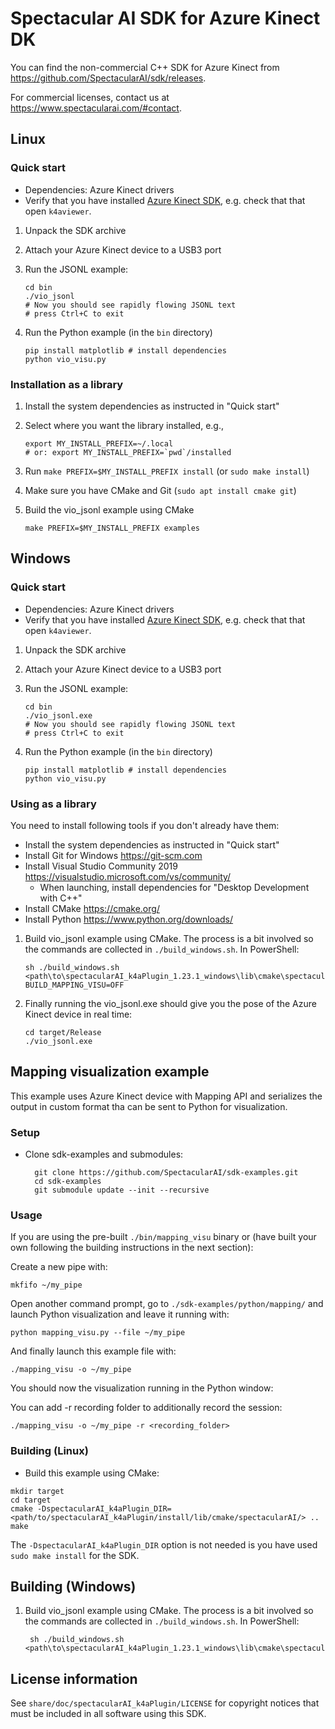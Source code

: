 # Spectacular AI SDK for Azure Kinect DK

You can find the non-commercial C++ SDK for Azure Kinect from https://github.com/SpectacularAI/sdk/releases.

For commercial licenses, contact us at https://www.spectacularai.com/#contact.

## Linux

### Quick start

* Dependencies: Azure Kinect drivers
* Verify that you have installed [Azure Kinect SDK](https://github.com/microsoft/Azure-Kinect-Sensor-SDK/), e.g. check that that  open `k4aviewer`.

 1. Unpack the SDK archive
 2. Attach your Azure Kinect device to a USB3 port
 3. Run the JSONL example:

        cd bin
        ./vio_jsonl
        # Now you should see rapidly flowing JSONL text
        # press Ctrl+C to exit

 4. Run the Python example (in the `bin` directory)

        pip install matplotlib # install dependencies
        python vio_visu.py

### Installation as a library

 1. Install the system dependencies as instructed in "Quick start"
 2. Select where you want the library installed, e.g.,

        export MY_INSTALL_PREFIX=~/.local
        # or: export MY_INSTALL_PREFIX=`pwd`/installed

 3. Run `make PREFIX=$MY_INSTALL_PREFIX install` (or `sudo make install`)
 4. Make sure you have CMake and Git (`sudo apt install cmake git`)
 5. Build the vio_jsonl example using CMake

        make PREFIX=$MY_INSTALL_PREFIX examples

## Windows

### Quick start

* Dependencies: Azure Kinect drivers
* Verify that you have installed [Azure Kinect SDK](https://github.com/microsoft/Azure-Kinect-Sensor-SDK/), e.g. check that that  open `k4aviewer`.

 1. Unpack the SDK archive
 2. Attach your Azure Kinect device to a USB3 port
 3. Run the JSONL example:

        cd bin
        ./vio_jsonl.exe
        # Now you should see rapidly flowing JSONL text
        # press Ctrl+C to exit

 4. Run the Python example (in the `bin` directory)

        pip install matplotlib # install dependencies
        python vio_visu.py

### Using as a library

You need to install following tools if you don't already have them:
* Install the system dependencies as instructed in "Quick start"
* Install Git for Windows https://git-scm.com
* Install Visual Studio Community 2019 https://visualstudio.microsoft.com/vs/community/
  * When launching, install dependencies for "Desktop Development with C++"
* Install CMake https://cmake.org/
* Install Python https://www.python.org/downloads/

 1. Build vio_jsonl example using CMake. The process is a bit involved so the commands are collected in `./build_windows.sh`. In PowerShell:

        sh ./build_windows.sh <path\to\spectacularAI_k4aPlugin_1.23.1_windows\lib\cmake\spectacularAI> BUILD_MAPPING_VISU=OFF

 2. Finally running the vio_jsonl.exe should give you the pose of the Azure Kinect device in real time:

        cd target/Release
        ./vio_jsonl.exe

## Mapping visualization example

This example uses Azure Kinect device with Mapping API and serializes the output in custom format tha can be sent to Python for visualization.

### Setup
* Clone sdk-examples and submodules:

        git clone https://github.com/SpectacularAI/sdk-examples.git
        cd sdk-examples
        git submodule update --init --recursive

### Usage

If you are using the pre-built `./bin/mapping_visu` binary or (have built your own following the building instructions in the next section):

Create a new pipe with:
```
mkfifo ~/my_pipe
```

Open another command prompt, go to `./sdk-examples/python/mapping/` and launch Python visualization and leave it running with:
```
python mapping_visu.py --file ~/my_pipe
```

And finally launch this example file with:
```
./mapping_visu -o ~/my_pipe
```

You should now the visualization running in the Python window:

You can add -r recording folder to additionally record the session:
```
./mapping_visu -o ~/my_pipe -r <recording_folder>
```

### Building (Linux)

* Build this example using CMake:

```
mkdir target
cd target
cmake -DspectacularAI_k4aPlugin_DIR=<path/to/spectacularAI_k4aPlugin/install/lib/cmake/spectacularAI/> ..
make
```

The `-DspectacularAI_k4aPlugin_DIR` option is not needed is you have used `sudo make install` for the SDK.

## Building (Windows)

1. Build vio_jsonl example using CMake. The process is a bit involved so the commands are collected in `./build_windows.sh`. In PowerShell:

        sh ./build_windows.sh <path\to\spectacularAI_k4aPlugin_1.23.1_windows\lib\cmake\spectacularAI>

## License information

See `share/doc/spectacularAI_k4aPlugin/LICENSE` for copyright notices
that must be included in all software using this SDK.
